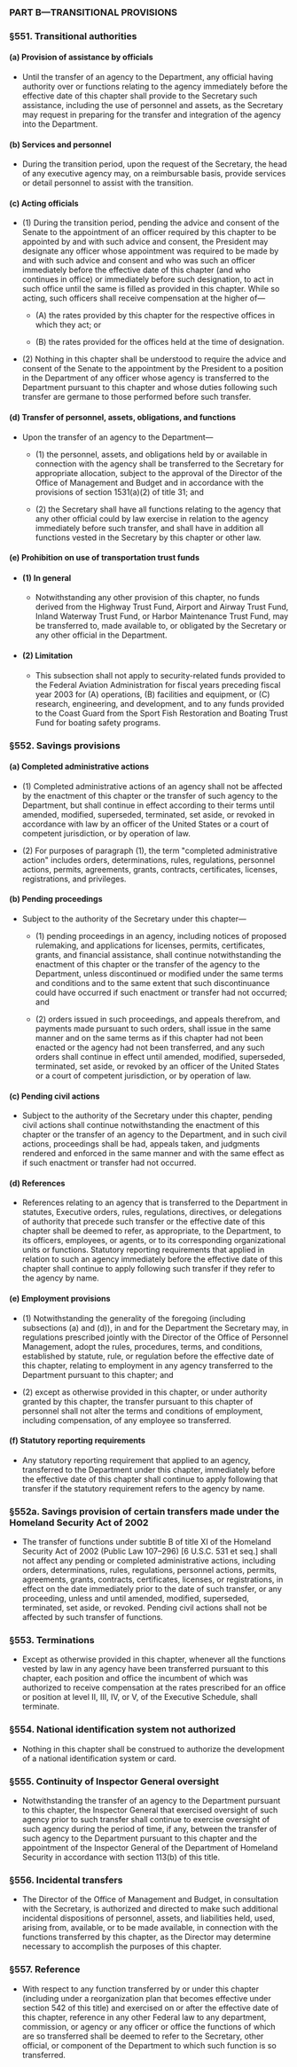 ### PART B—TRANSITIONAL PROVISIONS

### §551. Transitional authorities
#### (a) Provision of assistance by officials
* Until the transfer of an agency to the Department, any official having authority over or functions relating to the agency immediately before the effective date of this chapter shall provide to the Secretary such assistance, including the use of personnel and assets, as the Secretary may request in preparing for the transfer and integration of the agency into the Department.

#### (b) Services and personnel
* During the transition period, upon the request of the Secretary, the head of any executive agency may, on a reimbursable basis, provide services or detail personnel to assist with the transition.

#### (c) Acting officials
* (1) During the transition period, pending the advice and consent of the Senate to the appointment of an officer required by this chapter to be appointed by and with such advice and consent, the President may designate any officer whose appointment was required to be made by and with such advice and consent and who was such an officer immediately before the effective date of this chapter (and who continues in office) or immediately before such designation, to act in such office until the same is filled as provided in this chapter. While so acting, such officers shall receive compensation at the higher of—

  * (A) the rates provided by this chapter for the respective offices in which they act; or

  * (B) the rates provided for the offices held at the time of designation.


* (2) Nothing in this chapter shall be understood to require the advice and consent of the Senate to the appointment by the President to a position in the Department of any officer whose agency is transferred to the Department pursuant to this chapter and whose duties following such transfer are germane to those performed before such transfer.

#### (d) Transfer of personnel, assets, obligations, and functions
* Upon the transfer of an agency to the Department—

  * (1) the personnel, assets, and obligations held by or available in connection with the agency shall be transferred to the Secretary for appropriate allocation, subject to the approval of the Director of the Office of Management and Budget and in accordance with the provisions of section 1531(a)(2) of title 31; and

  * (2) the Secretary shall have all functions relating to the agency that any other official could by law exercise in relation to the agency immediately before such transfer, and shall have in addition all functions vested in the Secretary by this chapter or other law.

#### (e) Prohibition on use of transportation trust funds
* #### (1) In general
  * Notwithstanding any other provision of this chapter, no funds derived from the Highway Trust Fund, Airport and Airway Trust Fund, Inland Waterway Trust Fund, or Harbor Maintenance Trust Fund, may be transferred to, made available to, or obligated by the Secretary or any other official in the Department.

* #### (2) Limitation
  * This subsection shall not apply to security-related funds provided to the Federal Aviation Administration for fiscal years preceding fiscal year 2003 for (A) operations, (B) facilities and equipment, or (C) research, engineering, and development, and to any funds provided to the Coast Guard from the Sport Fish Restoration and Boating Trust Fund for boating safety programs.

### §552. Savings provisions
#### (a) Completed administrative actions
* (1) Completed administrative actions of an agency shall not be affected by the enactment of this chapter or the transfer of such agency to the Department, but shall continue in effect according to their terms until amended, modified, superseded, terminated, set aside, or revoked in accordance with law by an officer of the United States or a court of competent jurisdiction, or by operation of law.

* (2) For purposes of paragraph (1), the term "completed administrative action" includes orders, determinations, rules, regulations, personnel actions, permits, agreements, grants, contracts, certificates, licenses, registrations, and privileges.

#### (b) Pending proceedings
* Subject to the authority of the Secretary under this chapter—

  * (1) pending proceedings in an agency, including notices of proposed rulemaking, and applications for licenses, permits, certificates, grants, and financial assistance, shall continue notwithstanding the enactment of this chapter or the transfer of the agency to the Department, unless discontinued or modified under the same terms and conditions and to the same extent that such discontinuance could have occurred if such enactment or transfer had not occurred; and

  * (2) orders issued in such proceedings, and appeals therefrom, and payments made pursuant to such orders, shall issue in the same manner and on the same terms as if this chapter had not been enacted or the agency had not been transferred, and any such orders shall continue in effect until amended, modified, superseded, terminated, set aside, or revoked by an officer of the United States or a court of competent jurisdiction, or by operation of law.

#### (c) Pending civil actions
* Subject to the authority of the Secretary under this chapter, pending civil actions shall continue notwithstanding the enactment of this chapter or the transfer of an agency to the Department, and in such civil actions, proceedings shall be had, appeals taken, and judgments rendered and enforced in the same manner and with the same effect as if such enactment or transfer had not occurred.

#### (d) References
* References relating to an agency that is transferred to the Department in statutes, Executive orders, rules, regulations, directives, or delegations of authority that precede such transfer or the effective date of this chapter shall be deemed to refer, as appropriate, to the Department, to its officers, employees, or agents, or to its corresponding organizational units or functions. Statutory reporting requirements that applied in relation to such an agency immediately before the effective date of this chapter shall continue to apply following such transfer if they refer to the agency by name.

#### (e) Employment provisions
* (1) Notwithstanding the generality of the foregoing (including subsections (a) and (d)), in and for the Department the Secretary may, in regulations prescribed jointly with the Director of the Office of Personnel Management, adopt the rules, procedures, terms, and conditions, established by statute, rule, or regulation before the effective date of this chapter, relating to employment in any agency transferred to the Department pursuant to this chapter; and

* (2) except as otherwise provided in this chapter, or under authority granted by this chapter, the transfer pursuant to this chapter of personnel shall not alter the terms and conditions of employment, including compensation, of any employee so transferred.

#### (f) Statutory reporting requirements
* Any statutory reporting requirement that applied to an agency, transferred to the Department under this chapter, immediately before the effective date of this chapter shall continue to apply following that transfer if the statutory requirement refers to the agency by name.

### §552a. Savings provision of certain transfers made under the Homeland Security Act of 2002
* The transfer of functions under subtitle B of title XI of the Homeland Security Act of 2002 (Public Law 107–296) [6 U.S.C. 531 et seq.] shall not affect any pending or completed administrative actions, including orders, determinations, rules, regulations, personnel actions, permits, agreements, grants, contracts, certificates, licenses, or registrations, in effect on the date immediately prior to the date of such transfer, or any proceeding, unless and until amended, modified, superseded, terminated, set aside, or revoked. Pending civil actions shall not be affected by such transfer of functions.

### §553. Terminations
* Except as otherwise provided in this chapter, whenever all the functions vested by law in any agency have been transferred pursuant to this chapter, each position and office the incumbent of which was authorized to receive compensation at the rates prescribed for an office or position at level II, III, IV, or V, of the Executive Schedule, shall terminate.

### §554. National identification system not authorized
* Nothing in this chapter shall be construed to authorize the development of a national identification system or card.

### §555. Continuity of Inspector General oversight
* Notwithstanding the transfer of an agency to the Department pursuant to this chapter, the Inspector General that exercised oversight of such agency prior to such transfer shall continue to exercise oversight of such agency during the period of time, if any, between the transfer of such agency to the Department pursuant to this chapter and the appointment of the Inspector General of the Department of Homeland Security in accordance with section 113(b) of this title.

### §556. Incidental transfers
* The Director of the Office of Management and Budget, in consultation with the Secretary, is authorized and directed to make such additional incidental dispositions of personnel, assets, and liabilities held, used, arising from, available, or to be made available, in connection with the functions transferred by this chapter, as the Director may determine necessary to accomplish the purposes of this chapter.

### §557. Reference
* With respect to any function transferred by or under this chapter (including under a reorganization plan that becomes effective under section 542 of this title) and exercised on or after the effective date of this chapter, reference in any other Federal law to any department, commission, or agency or any officer or office the functions of which are so transferred shall be deemed to refer to the Secretary, other official, or component of the Department to which such function is so transferred.